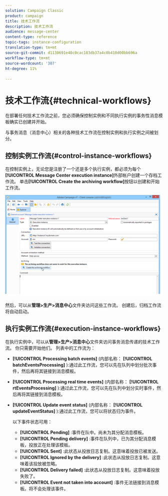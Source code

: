 ```yaml
---
solution: Campaign Classic
product: campaign
title: 技术工作流
description: 技术工作流
audience: message-center
content-type: reference
topic-tags: instance-configuration
translation-type: tm+mt
source-git-commit: d1130691e40c0cac183db37a4c0b410d00bb696a
workflow-type: tm+mt
source-wordcount: '307'
ht-degree: 11%

---
```



# 技术工作流{#technical-workflows}

在部署任何技术工作流之前，您必须确保控制实例和不同执行实例的事务性消息模板确实已创建并开始。

与事务消息（消息中心）相关的各种技术工作流在控制实例和执行实例之间被划分。

## 控制实例工作流{#control-instance-workflows}

在控制实例上，无论您是注册了一个还是多个执行实例，都必须为每个&#x200B;**[!UICONTROL Message Center execution instance]**&#x200B;外部帐户创建一个存档工作流。 单击&#x200B;**[!UICONTROL Create the archiving workflow]**&#x200B;按钮以创建和开始工作流。

![](assets/messagecenter_archiving_002.png)

然后，可以从&#x200B;**管理>生产>消息中心**&#x200B;文件夹访问这些工作流。 创建后，归档工作流将自动启动。

<!--**Minimal architecture**

Once the control and execution modules are installed on the same instance, you must create the archiving workflow using the deployment wizard. Click the **[!UICONTROL Create the archiving workflow]** button to create and start the workflow.

![](assets/messagecenter_archiving_001.png)-->

## 执行实例工作流{#execution-instance-workflows}

在执行实例中，可以从&#x200B;**管理>生产>消息中心**&#x200B;文件夹访问事务消息传递的技术工作流。 你只需要开始他们。 列表中的工作流为：

* **[!UICONTROL Processing batch events]** (内部名称： **[!UICONTROL batchEventsProcessing]** ):通过此工作流，您可以先在队列中划分批次事件，然后再将其链接到消息模板。
* **[!UICONTROL Processing real time events]** (内部名称： **[!UICONTROL rtEventsProcessing]** ):通过此工作流，您可以先在队列中划分实时事件，然后再将其链接到消息模板。
* **[!UICONTROL Update event status]** (内部名称： **[!UICONTROL updateEventStatus]** ):通过此工作流，您可以将状态归为事件。

   以下事件状态可用：

   * **[!UICONTROL Pending]** :事件在队中。尚未为其分配消息模板。
   * **[!UICONTROL Pending delivery]** :事件在队列中，已为其分配消息模板，投放正在处理该模板。
   * **[!UICONTROL Sent]** :此状态从投放日志复制。这意味着投放已被发送。
   * **[!UICONTROL Ignored by the delivery]** :此状态从投放日志复制。这意味着该投放被忽略。
   * **[!UICONTROL Delivery failed]** :此状态从投放日志复制。这意味着投放失败了。
   * **[!UICONTROL Event not taken into account]** :事件无法链接到消息模板。将不会处理该事件。
